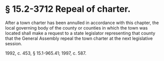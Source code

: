 # § 15.2-3712 Repeal of charter.

<p>After a town charter has been annulled in accordance with this chapter, the local governing body of the county or counties in which the town was located shall make a request to a state legislator representing that county that the General Assembly repeal the town charter at the next legislative session.</p><p>1992, c. 453, § 15.1-965.41; 1997, c. 587.</p>